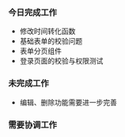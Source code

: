 ### 今日完成工作

- 修改时间转化函数
- 基础表单的校验问题
- 表单分页组件
- 登录页面的校验与权限测试

### 未完成工作

- 编辑、删除功能需要进一步完善


### 需要协调工作
